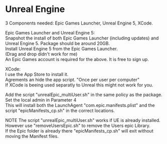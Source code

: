 # Unreal Engine

3 Components needed: Epic Games Launcher, Unreal Engine 5, XCode.

Epic Games Launcher and Unreal Engine 5: \
Snapshot the install of both Epic Games Launcher (including updates) and Unreal Engine 5. Package should be around 20GB. \
Install Unreal Engine 5 from the Epic Games Launcher. \
(Drag and drop didn't work for me) \
An Epic Games account is required for the above. It is free to sign up.

XCode: \
I use the App Store to install it. \
Agrements an hide the app script. "Once per user per computer" \
If XCode is beeing used separatly to Unreal this might not work for you.

Add the script "unrealEpic_multiUser.sh" in the same policy as the package. Set the local admin in Parameter 4\
This will install both the LaunchAgent "com.epic.manifests.plist" and the script "epicManifests_cp.sh" in the correct locations.

NOTE The script "unrealEpic_multiUser.sh" works if UE is already installed. \
However use "removeUsersEpic.sh" to remove the Users epic Library. \
If the Epic folder is already there "epicManifests_cp.sh" will exit without moving the Manifest files.
